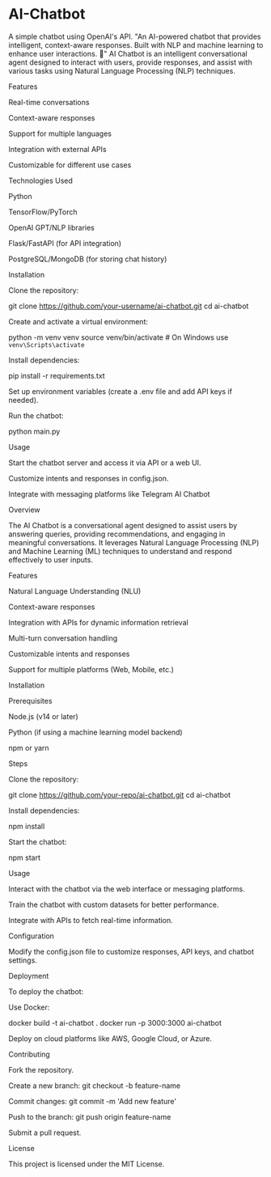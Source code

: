# AI-Chatbot
A simple chatbot using OpenAI's API.
"An AI-powered chatbot that provides intelligent, context-aware responses. Built with NLP and machine learning to enhance user interactions. 🚀"
AI Chatbot is an intelligent conversational agent designed to interact with users, provide responses, and assist with various tasks using Natural Language Processing (NLP) techniques.

Features

Real-time conversations

Context-aware responses

Support for multiple languages

Integration with external APIs

Customizable for different use cases

Technologies Used

Python

TensorFlow/PyTorch

OpenAI GPT/NLP libraries

Flask/FastAPI (for API integration)

PostgreSQL/MongoDB (for storing chat history)

Installation

Clone the repository:

git clone https://github.com/your-username/ai-chatbot.git
cd ai-chatbot

Create and activate a virtual environment:

python -m venv venv
source venv/bin/activate  # On Windows use `venv\Scripts\activate`

Install dependencies:

pip install -r requirements.txt

Set up environment variables (create a .env file and add API keys if needed).

Run the chatbot:

python main.py

Usage

Start the chatbot server and access it via API or a web UI.

Customize intents and responses in config.json.

Integrate with messaging platforms like Telegram
AI Chatbot

Overview

The AI Chatbot is a conversational agent designed to assist users by answering queries, providing recommendations, and engaging in meaningful conversations. It leverages Natural Language Processing (NLP) and Machine Learning (ML) techniques to understand and respond effectively to user inputs.

Features

Natural Language Understanding (NLU)

Context-aware responses

Integration with APIs for dynamic information retrieval

Multi-turn conversation handling

Customizable intents and responses

Support for multiple platforms (Web, Mobile, etc.)

Installation

Prerequisites

Node.js (v14 or later)

Python (if using a machine learning model backend)

npm or yarn

Steps

Clone the repository:

git clone https://github.com/your-repo/ai-chatbot.git
cd ai-chatbot

Install dependencies:

npm install

Start the chatbot:

npm start

Usage

Interact with the chatbot via the web interface or messaging platforms.

Train the chatbot with custom datasets for better performance.

Integrate with APIs to fetch real-time information.

Configuration

Modify the config.json file to customize responses, API keys, and chatbot settings.

Deployment

To deploy the chatbot:

Use Docker:

docker build -t ai-chatbot .
docker run -p 3000:3000 ai-chatbot

Deploy on cloud platforms like AWS, Google Cloud, or Azure.

Contributing

Fork the repository.

Create a new branch: git checkout -b feature-name

Commit changes: git commit -m 'Add new feature'

Push to the branch: git push origin feature-name

Submit a pull request.

License

This project is licensed under the MIT License.

